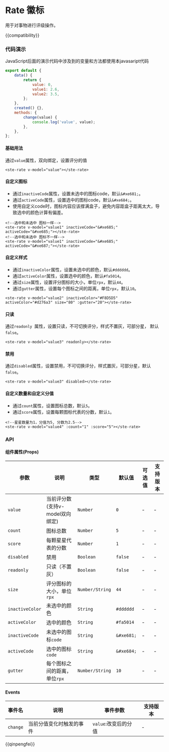 # Rate 徽标

用于对事物进行评级操作。

{{compatibility}}

### 代码演示
JavaScript后面的演示代码中涉及到的变量和方法都使用本javasaript代码
```javascript
export default {
	data() {
		return {
			value: 0,
			value1: 2.6,
			value2: 3.5,
		};
	},
	created() {},
	methods: {
		change(value) {
			console.log('value', value);
		},
	},
};
```
#### 基础用法
通过`value`属性，双向绑定，设置评分的值
```
<ste-rate v-model="value"></ste-rate>
```
#### 自定义图标
- 通过`inactiveCode`属性，设置未选中的图标code，默认`&#xe681;`。  
- 通过`activeCode`属性，设置选中的图标code，默认`&#xe684;`。  
- 使用自定义code时，图标内容应该撑满盒子，避免内容距盒子距离太大，导致选中的颜色计算有偏差。
```
<!--选中和未选中 图标一样-->
<ste-rate v-model="value1" inactiveCode="&#xe685;" activeCode="&#xe685;"></ste-rate>
<!--选中和未选中 图标不一样-->
<ste-rate v-model="value1" inactiveCode="&#xe685;" activeCode="&#xe687;"></ste-rate>
```

#### 自定义样式
- 通过`inactiveColor`属性，设置未选中的颜色，默认`#dddddd`。  
- 通过`activeColor`属性，设置选中的颜色，默认`#fa5014`。
- 通过`size`属性，设置评分图标的大小，单位`rpx`，默认`44`。
- 通过`gutter`属性，设置每个图标之间的距离，单位`rpx`，默认`10`。

```
<ste-rate v-model="value2" inactiveColor="#F8D5D5" activeColor="#d276a3" size="80" :gutter="20"></ste-rate>
```

#### 只读  
通过`readonly `属性，设置只读，不可切换评分，样式不置灰，可部分星， 默认`false`。 
```
<ste-rate v-model="value3" readonly></ste-rate>

```
#### 禁用  
通过`disabled`属性，设置禁用，不可切换评分，样式置灰，可部分星，默认`false`。 
```
<ste-rate v-model="value3" disabled></ste-rate>
```

#### 自定义数量和自定义分值  
- 通过`count`属性，设置图标总数，默认`5`。   
- 通过`score`属性，设置每颗图标代表的分数，默认`1`。 
```
<!--星星数量为1，分值为5, 分数为2.5-->
<ste-rate v-model="value4" :count="1" :score="5"></ste-rate>
```

### API
#### 组件属性(Props)

| 参数				| 说明							| 类型				| 默认值		| 可选值	| 支持版本	|
| ---				| ---							| ---				| ---		| ---	| ---		|
| `value`			| 当前评分数(支持v-model双向绑定)	| `Number`			| `0`		| -		| -			|
| `count`			| 图标总数						| `Number`			| `5`		| -		| -			|
| `score`			| 每颗星星代表的分数				| `Number`			| `1`		| -		| -			|
| `disabled`		| 禁用							| `Boolean`			| `false`	| -		| -			|
| `readonly `		| 只读（不置灰）					| `Boolean`			| `false`	| -		| -			|
| `size`			| 评分图标的大小，单位`rpx`		| `Number/String`	| `44`		| -		| -			|
| `inactiveColor`	| 未选中的颜色					| `String`			| `#dddddd`	| -		| -			|
| `activeColor`		| 选中的颜色						| `String`			| `#fa5014`	| -		| -			|
| `inactiveCode`	| 未选中的图标`code`				| `String`			| `&#xe681;`| -		| -			|
| `activeCode`		| 选中的图标`code`				| `String`			| `&#xe684;`| -		| -			|
| `gutter`			| 每个图标之间的距离，单位`rpx`	| `Number/String`	| `10`		| -		| -			|


#### Events
|事件名		|说明					|事件参数			|支持版本	|
|---		|---					|---				|---		|
| `change`	| 当前分值变化时触发的事件	|`value`:改变后的分值	| -			|

{{qinpengfei}}